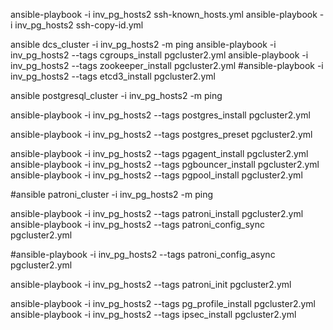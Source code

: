 ansible-playbook -i inv_pg_hosts2 ssh-known_hosts.yml
ansible-playbook -i inv_pg_hosts2 ssh-copy-id.yml

ansible dcs_cluster -i inv_pg_hosts2 -m ping
ansible-playbook -i inv_pg_hosts2 --tags cgroups_install pgcluster2.yml
ansible-playbook -i inv_pg_hosts2 --tags zookeeper_install pgcluster2.yml
#ansible-playbook -i inv_pg_hosts2 --tags etcd3_install pgcluster2.yml

ansible postgresql_cluster -i inv_pg_hosts2 -m ping

ansible-playbook -i inv_pg_hosts2 --tags postgres_install pgcluster2.yml

ansible-playbook -i inv_pg_hosts2 --tags postgres_preset pgcluster2.yml

ansible-playbook -i inv_pg_hosts2 --tags pgagent_install pgcluster2.yml
ansible-playbook -i inv_pg_hosts2 --tags pgbouncer_install pgcluster2.yml
ansible-playbook -i inv_pg_hosts2 --tags pgpool_install pgcluster2.yml

#ansible patroni_cluster -i inv_pg_hosts2 -m ping

ansible-playbook -i inv_pg_hosts2 --tags patroni_install pgcluster2.yml
ansible-playbook -i inv_pg_hosts2 --tags patroni_config_sync pgcluster2.yml

#ansible-playbook -i inv_pg_hosts2 --tags patroni_config_async pgcluster2.yml

ansible-playbook -i inv_pg_hosts2 --tags patroni_init pgcluster2.yml

ansible-playbook -i inv_pg_hosts2 --tags pg_profile_install pgcluster2.yml
ansible-playbook -i inv_pg_hosts2 --tags ipsec_install pgcluster2.yml
